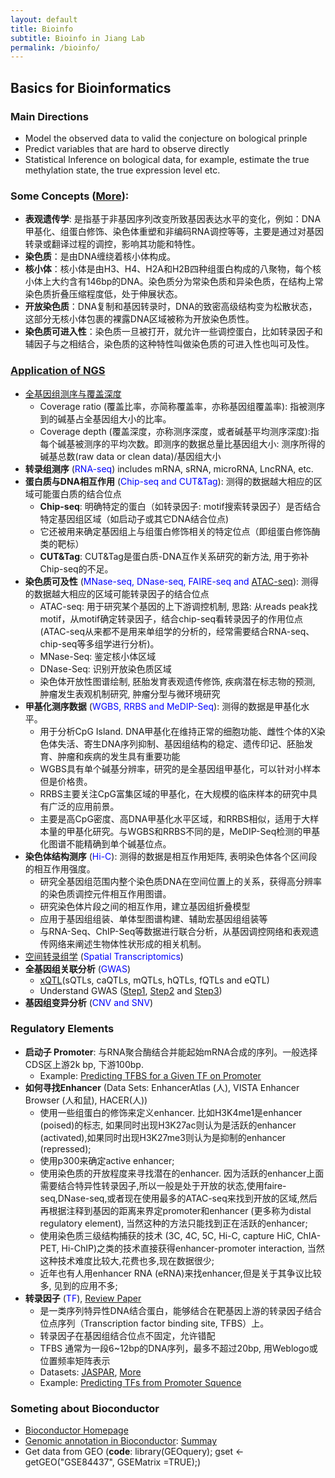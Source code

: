 ```yaml
---
layout: default
title: Bioinfo
subtitle: Bioinfo in Jiang Lab
permalink: /bioinfo/
---
```


## Basics for Bioinformatics
### Main Directions
- Model the observed data to valid the conjecture on bological prinple 
- Predict variables that are hard to observe directly 
- Statistical Inference on bological data, for example, estimate the true methylation state, the true expression level etc.

### Some Concepts ([More](https://zhuanlan.zhihu.com/p/262198184)):
- **表观遗传学**: 是指基于非基因序列改变所致基因表达水平的变化，例如：DNA甲基化、组蛋白修饰、染色体重塑和非编码RNA调控等等，主要是通过对基因转录或翻译过程的调控，影响其功能和特性。
- **染色质**：是由DNA缠绕着核小体构成。
- **核小体**：核小体是由H3、H4、H2A和H2B四种组蛋白构成的八聚物，每个核小体上大约含有146bp的DNA。染色质分为常染色质和异染色质，在结构上常染色质折叠压缩程度低，处于伸展状态。
- **开放染色质**：DNA复制和基因转录时，DNA的致密高级结构变为松散状态，这部分无核小体包裹的裸露DNA区域被称为开放染色质性。
- **染色质可进入性**：染色质一旦被打开，就允许一些调控蛋白，比如转录因子和辅因子与之相结合，染色质的这种特性叫做染色质的可进入性也叫可及性。

### [Application of NGS](https://zhuanlan.zhihu.com/p/289427789)
- [全基因组测序与覆盖深度](https://zhuanlan.zhihu.com/p/128738355)
    - Coverage ratio (覆盖比率，亦简称覆盖率，亦称基因组覆盖率): 指被测序到的碱基占全基因组大小的比率。
    - Coverage depth (覆盖深度，亦称测序深度，或者碱基平均测序深度):指每个碱基被测序的平均次数。即测序的数据总量比基因组大小: 测序所得的碱基总数(raw data or clean data)/基因组大小
- **转录组测序** (<font color=blue>RNA-seq</font>) includes mRNA, sRNA, microRNA, LncRNA, etc.
- **蛋白质与DNA相互作用** (<font color=blue>Chip-seq and CUT&Tag</font>): 测得的数据越大相应的区域可能蛋白质的结合位点
    - **Chip-seq**: 明确特定的蛋白（如转录因子: motif搜索转录因子）是否结合特定基因组区域（如启动子或其它DNA结合位点)
    - 它还被用来确定基因组上与组蛋白修饰相关的特定位点（即组蛋白修饰酶类的靶标）
    - **CUT&Tag**: CUT&Tag是蛋白质-DNA互作关系研究的新方法, 用于弥补Chip-seq的不足。
- **染色质可及性** (<font color=blue>MNase-seq, DNase-seq, FAIRE-seq and </font>[ATAC-seq](https://www.zhihu.com/question/263776928/answer/273229159)): 测得的数据越大相应的区域可能转录因子的结合位点
    - ATAC-seq: 用于研究某个基因的上下游调控机制, 思路: 从reads peak找motif，从motif确定转录因子，结合chip-seq看转录因子的作用位点 (ATAC-seq从来都不是用来单组学的分析的，经常需要结合RNA-seq、chip-seq等多组学进行分析)。
    - MNase-Seq: 鉴定核小体区域
    - DNase-Seq: 识别开放染色质区域
    - 染色体开放性图谱绘制, 胚胎发育表观遗传修饰, 疾病潜在标志物的预测, 肿瘤发生表观机制研究, 肿瘤分型与微环境研究
- **甲基化测序数据** (<font color=blue>WGBS, RRBS and MeDIP-Seq</font>): 测得的数据是甲基化水平。
    - 用于分析CpG Island. DNA甲基化在维持正常的细胞功能、雌性个体的X染色体失活、寄生DNA序列抑制、基因组结构的稳定、遗传印记、胚胎发育、肿瘤和疾病的发生具有重要功能
    - WGBS具有单个碱基分辨率，研究的是全基因组甲基化，可以针对小样本但是价格贵。
    - RRBS主要关注CpG富集区域的甲基化，在大规模的临床样本的研究中具有广泛的应用前景。
    - 主要是高CpG密度、高DNA甲基化水平区域，和RRBS相似，适用于大样本量的甲基化研究。与WGBS和RRBS不同的是，MeDIP-Seq检测的甲基化图谱不能精确到单个碱基位点。
- **染色体结构测序** (<font color=blue>Hi-C</font>): 测得的数据是相互作用矩阵, 表明染色体各个区间段的相互作用强度。
    - 研究全基因组范围内整个染色质DNA在空间位置上的关系，获得高分辨率的染色质调控元件相互作用图谱。
    - 研究染色体片段之间的相互作用，建立基因组折叠模型
    - 应用于基因组组装、单体型图谱构建、辅助宏基因组组装等
    - 与RNA-Seq、ChIP-Seq等数据进行联合分析，从基因调控网络和表观遗传网络来阐述生物体性状形成的相关机制。
- [空间转录组学](https://zhuanlan.zhihu.com/p/101370236) (<font color=blue>Spatial Transcriptomics</font>)
- **全基因组关联分析** (<font color=blue>GWAS</font>)
    - [xQTL](https://www.nature.com/articles/nn.4632)(sQTLs, caQTLs, mQTLs, hQTLs, fQTLs and eQTL)
    - Understand GWAS ([Step1](https://zhuanlan.zhihu.com/p/105699734), [Step2](https://zhuanlan.zhihu.com/p/106103885) and [Step3](https://zhuanlan.zhihu.com/p/268713767))
- **基因组变异分析** (<font color=blue>CNV and SNV</font>)

### Regulatory Elements
- **启动子 Promoter**: 与RNA聚合酶结合并能起始mRNA合成的序列。一般选择CDS区上游2k bp, 下游100bp.
    - Example: [Predicting TFBS for a Given TF on Promoter](https://zhuanlan.zhihu.com/p/73237158)
- **如何寻找Enhancer** (Data Sets: EnhancerAtlas (人), VISTA Enhancer Browser (人和鼠), HACER(人))
    - 使用一些组蛋白的修饰来定义enhancer. 比如H3K4me1是enhancer (poised)的标志, 如果同时出现H3K27ac则认为是活跃的enhancer (activated),如果同时出现H3K27me3则认为是抑制的enhancer (repressed);
    - 使用p300来确定active enhancer;
    - 使用染色质的开放程度来寻找潜在的enhancer. 因为活跃的enhancer上面需要结合特异性转录因子,所以一般是处于开放的状态,使用faire-seq,DNase-seq,或者现在使用最多的ATAC-seq来找到开放的区域,然后再根据注释到基因的距离来界定promoter和enhancer (更多称为distal regulatory element), 当然这种的方法只能找到正在活跃的enhancer;
    - 使用染色质三级结构捕获的技术 (3C, 4C, 5C, Hi-C, capture HiC, ChIA-PET, Hi-ChIP)之类的技术直接获得enhancer-promoter interaction, 当然这种技术难度比较大,花费也多,现在数据很少;
    - 近年也有人用enhancer RNA (eRNA)来找enhancer,但是关于其争议比较多, 见到的应用不多;
- **转录因子** (<font color=blue>TF</font>), [Review Paper](https://www.sciencedirect.com/science/article/pii/S0092867418301065)
    - 是一类序列特异性DNA结合蛋白，能够结合在靶基因上游的转录因子结合位点序列（Transcription factor binding site, TFBS）上。
    - 转录因子在基因组结合位点不固定，允许错配 
    - TFBS 通常为一段6~12bp的DNA序列，最多不超过20bp, 用Weblogo或位置频率矩阵表示
    - Datasets: [JASPAR](http://jaspar.genereg.net/), [More](https://zhuanlan.zhihu.com/p/343884679)
    - Example: [Predicting TFs from Promoter Squence](https://zhuanlan.zhihu.com/p/65606384) 
    
### Someting about Bioconductor
- [Bioconductor Homepage](https://www.bioconductor.org/)
- [Genomic annotation in Bioconductor](http://genomicsclass.github.io/book/pages/bioc1_annoOverview.html): [Summay](http://genomicsclass.github.io/book/pages/bioc1_annoCheat.html)
- Get data from GEO (**code**: library(GEOquery); gset <- getGEO("GSE84437", GSEMatrix =TRUE);)


